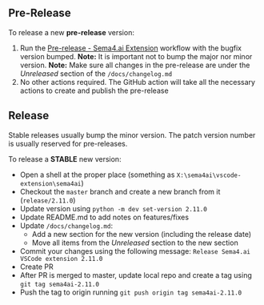 ## Pre-Release

To release a new **pre-release** version:

1. Run the [Pre-release - Sema4.ai Extension](https://github.com/Sema4AI/vscode-extension/actions/workflows/pre-release-robocorp-code.yml) workflow with the bugfix version bumped.
   **Note:** It is important not to bump the major nor minor version.
   **Note:** Make sure all changes in the pre-release are under the _Unreleased_ section of the `/docs/changelog.md`
2. No other actions required. The GitHub action will take all the necessary actions to create and publish the pre-release

## Release

Stable releases usually bump the minor version. The patch version number is usually reserved for pre-releases.

To release a **STABLE** new version:

- Open a shell at the proper place (something as `X:\sema4ai\vscode-extension\sema4ai`)
- Checkout the `master` branch and create a new branch from it (`release/2.11.0`)
- Update version using `python -m dev set-version 2.11.0`
- Update README.md to add notes on features/fixes
- Update `/docs/changelog.md`:
  - Add a new section for the new version (including the release date)
  - Move all items from the _Unreleased_ section to the new section
- Commit your changes using the following message: `Release Sema4.ai VSCode extension 2.11.0`
- Create PR
- After PR is merged to master, update local repo and create a tag using `git tag sema4ai-2.11.0`
- Push the tag to origin running `git push origin tag sema4ai-2.11.0`

